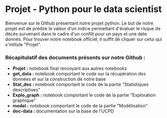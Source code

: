 # Projet - Python pour le data scientist
Bienvenue sur le Github présentant notre projet python.
Le but de notre projet est de prédire la valeur d'un indice permettant d'évaluer le risque de décès survenant dans le cadre d'un conflit pour un pays et une date donnés.
Pour trouver notre notebook officiel, il suffit de cliquer sur celui qui s'intitule "Projet".

### Récapitulatif des documents présents sur notre Github :

- **Projet :** notebook final renvoyant aux autres notebooks
- **get_data :** notebook comportant le code sur la récupération des données et sur la construction de notre base
- **Stat_des :** notebook comportant le code de la partie "Statistiques descriptives"
- **Explo_graph :** notebook comportant le code de la partie "Exploration graphique"
- **model :** notebook comportant le code de la partie "Modélisation"
- __doc-data :__ documentation sur la base de l'UCPD
